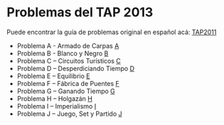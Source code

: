 # Problemas del TAP 2013

Puede encontrar la guía de problemas original en español acá: [TAP2011](http://www.dc.uba.ar/events/icpc/download/problems/taip2011-problems.pdf)

- Problema A - Armado de Carpas
[A](http://www.spoj.com/problems/ACANVAS/)
- Problema B - Blanco y Negro
[B](http://www.spoj.com/problems/BANDW/)
- Problema C – Circuitos Turísticos
[C](http://www.spoj.com/problems/CIRCUITS/)
- Problema D – Desperdiciando Tiempo
[D](http://www.spoj.com/problems/DONOTHIN/)
- Problema E – Equilibrio
[E](http://www.spoj.com/problems/EQUI/)
- Problema F – Fábrica de Puentes
[F](http://www.spoj.com/problems/FBRIDGES/)
- Problema G – Ganando Tiempo
[G](http://www.spoj.com/problems/GETFAST/)
- Problema H – Holgazán
[H](http://www.spoj.com/problems/HEISLAZY/)
- Problema I – Imperialismo
[I](http://www.spoj.com/problems/IMPER/)
- Problema J – Juego, Set y Partido
[J](http://www.spoj.com/problems/JOCTENIS/)